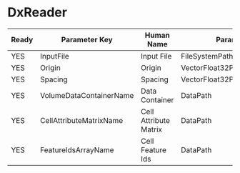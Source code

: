 # DxReader #

| Ready | Parameter Key | Human Name | Parameter Type | Parameter Class |
|-------|---------------|------------|-----------------|----------------|
| YES | InputFile | Input File | FileSystemPathParameter::ValueType | FileSystemPathParameter |
| YES | Origin | Origin | VectorFloat32Parameter::ValueType | VectorFloat32Parameter |
| YES | Spacing | Spacing | VectorFloat32Parameter::ValueType | VectorFloat32Parameter |
| YES | VolumeDataContainerName | Data Container | DataPath | DataGroupCreationParameter |
| YES | CellAttributeMatrixName | Cell Attribute Matrix | DataPath | ArrayCreationParameter |
| YES | FeatureIdsArrayName | Cell Feature Ids | DataPath | ArrayCreationParameter |
